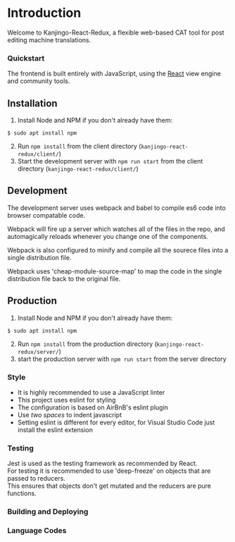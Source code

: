 # Introduction

Welcome to Kanjingo-React-Redux, a flexible web-based CAT tool for post editing machine translations.

### Quickstart

The frontend is built entirely with JavaScript, using the [React](https://github.com/reactjs) view engine and community tools.     

## Installation    

1. Install Node and NPM if you don't already have them:
  ```
  $ sudo apt install npm
  ```
2. Run `npm install` from the client directory (`kanjingo-react-redux/client/`)
3. Start the development server with `npm run start` from the client directory (`kanjingo-react-redux/client/`)

## Development

The development server uses webpack and babel to compile es6 code into browser compatable code.  

Webpack will fire up a server which watches all of the files in the repo, and automagically reloads whenever you change one of the components.  

Webpack is also configured to minify and compile all the sourece files into a single distribution file.   

Webpack uses 'cheap-module-source-map' to map the code in the single distribution file back to the original file.

## Production

1. Install Node and NPM if you don't already have them:
  ```
  $ sudo apt install npm
  ```
2. Run `npm install` from the production directory (`kanjingo-react-redux/server/`) 
3. start the production server with `npm run start` from the server directory

### Style

* It is highly recommended to use a JavaScript linter 
* This project uses eslint for styling
* The configuration is based on AirBnB's eslint plugin
* Use *two spaces* to indent javascript
* Setting eslint is different for every editor, for Visual Studio Code just install the eslint extension

### Testing

Jest is used as the testing framework as recommended by React.  
For testing it is recommended to use 'deep-freeze' on objects that are passed to reducers.  
This ensures that objects don't get mutated and the reducers are pure functions.

### Building and Deploying

### Language Codes
